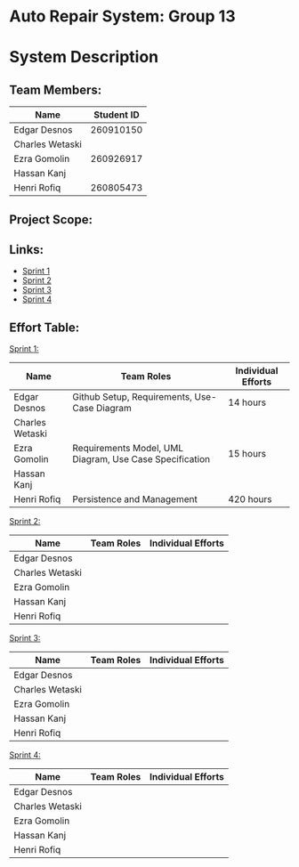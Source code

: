 # Auto Repair System: Group 13

# System Description

## Team Members:

Name            | Student ID         
--------------- |------------------- 
Edgar Desnos    |260910150| 
Charles Wetaski ||
Ezra Gomolin    |260926917|                   
Hassan Kanj     ||
Henri Rofiq     |260805473|

## Project Scope:

## Links:
- [Sprint 1](https://github.com/McGill-ECSE321-Winter2021/project-group-13/wiki/Sprint-1) <br>
- [Sprint 2](https://github.com/McGill-ECSE321-Winter2021/project-group-13/wiki/Sprint-2) <br>
- [Sprint 3](https://github.com/McGill-ECSE321-Winter2021/project-group-13/wiki/Sprint-3) <br>
- [Sprint 4](https://github.com/McGill-ECSE321-Winter2021/project-group-13/wiki/Sprint-4) <br>

## Effort Table:

[Sprint 1:](https://github.com/McGill-ECSE321-Winter2021/project-group-13/wiki/Sprint-1)

Name            | Team Roles         | Individual Efforts
--------------- |------------------- |-------------------
Edgar Desnos    | Github Setup, Requirements, Use-Case Diagram | 14 hours
Charles Wetaski ||
Ezra Gomolin    | Requirements Model, UML Diagram, Use Case Specification |15 hours                   
Hassan Kanj     ||
Henri Rofiq     |Persistence and Management|420 hours

[Sprint 2:](https://github.com/McGill-ECSE321-Winter2021/project-group-13/wiki/Sprint-2)

Name            | Team Roles         | Individual Efforts
--------------- |------------------- |-------------------
Edgar Desnos    || 
Charles Wetaski ||
Ezra Gomolin    ||                   
Hassan Kanj     ||
Henri Rofiq     ||

[Sprint 3:](https://github.com/McGill-ECSE321-Winter2021/project-group-13/wiki/Sprint-3)

Name            | Team Roles         | Individual Efforts
--------------- |------------------- |-------------------
Edgar Desnos    || 
Charles Wetaski ||
Ezra Gomolin    ||                   
Hassan Kanj     ||
Henri Rofiq     ||

[Sprint 4:](https://github.com/McGill-ECSE321-Winter2021/project-group-13/wiki/Sprint-4)

Name            | Team Roles         | Individual Efforts
--------------- |------------------- |-------------------
Edgar Desnos    || 
Charles Wetaski ||
Ezra Gomolin    ||                   
Hassan Kanj     ||
Henri Rofiq     ||


